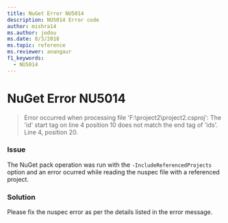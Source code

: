 ```yaml
---
title: NuGet Error NU5014
description: NU5014 Error code
author: mishra14
ms.author: jodou
ms.date: 8/3/2018
ms.topic: reference
ms.reviewer: anangaur
f1_keywords: 
  - NU5014
---
```


# NuGet Error NU5014
> Error occurred when processing file 'F:\project2\project2.csproj': The 'id' start tag on line 4 position 10 does not match the end tag of 'ids'. Line 4, position 20.

### Issue

The NuGet pack operation was run with the `-IncludeReferencedProjects` option and an error ocurred while reading the nuspec file with a referenced project.


### Solution

Please fix the nuspec error as per the details listed in the error message.

